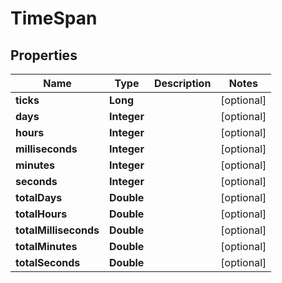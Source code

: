 # TimeSpan

## Properties
Name | Type | Description | Notes
------------ | ------------- | ------------- | -------------
**ticks** | **Long** |  |  [optional]
**days** | **Integer** |  |  [optional]
**hours** | **Integer** |  |  [optional]
**milliseconds** | **Integer** |  |  [optional]
**minutes** | **Integer** |  |  [optional]
**seconds** | **Integer** |  |  [optional]
**totalDays** | **Double** |  |  [optional]
**totalHours** | **Double** |  |  [optional]
**totalMilliseconds** | **Double** |  |  [optional]
**totalMinutes** | **Double** |  |  [optional]
**totalSeconds** | **Double** |  |  [optional]
